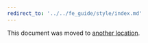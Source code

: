 ```yaml
---
redirect_to: '../../fe_guide/style/index.md'
---
```


This document was moved to [another location](../../fe_guide/style/index.md).

<!-- This redirect file can be deleted February 1, 2021, or later. -->
<!-- Before deletion, see: https://docs.gitlab.com/ee/development/documentation/#move-or-rename-a-page -->
